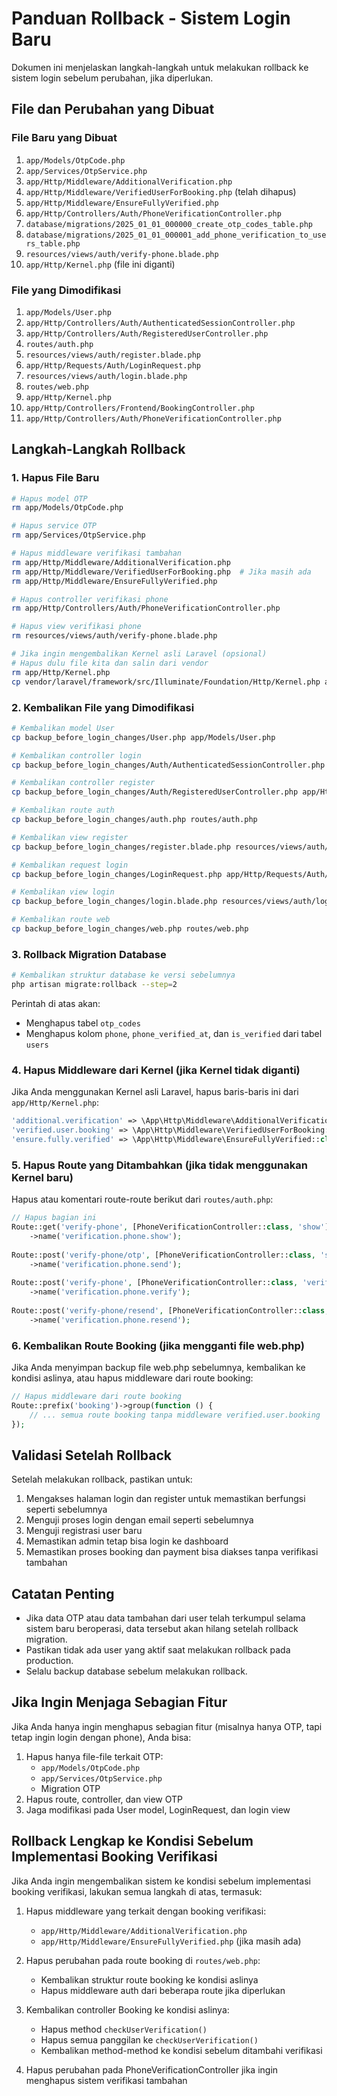 # Panduan Rollback - Sistem Login Baru

Dokumen ini menjelaskan langkah-langkah untuk melakukan rollback ke sistem login sebelum perubahan, jika diperlukan.

## File dan Perubahan yang Dibuat

### File Baru yang Dibuat
1. `app/Models/OtpCode.php`
2. `app/Services/OtpService.php`
3. `app/Http/Middleware/AdditionalVerification.php`
4. `app/Http/Middleware/VerifiedUserForBooking.php` (telah dihapus)
5. `app/Http/Middleware/EnsureFullyVerified.php`
6. `app/Http/Controllers/Auth/PhoneVerificationController.php`
7. `database/migrations/2025_01_01_000000_create_otp_codes_table.php`
8. `database/migrations/2025_01_01_000001_add_phone_verification_to_users_table.php`
9. `resources/views/auth/verify-phone.blade.php`
10. `app/Http/Kernel.php` (file ini diganti)

### File yang Dimodifikasi
1. `app/Models/User.php`
2. `app/Http/Controllers/Auth/AuthenticatedSessionController.php`
3. `app/Http/Controllers/Auth/RegisteredUserController.php`
4. `routes/auth.php`
5. `resources/views/auth/register.blade.php`
6. `app/Http/Requests/Auth/LoginRequest.php`
7. `resources/views/auth/login.blade.php`
8. `routes/web.php`
9. `app/Http/Kernel.php`
10. `app/Http/Controllers/Frontend/BookingController.php`
11. `app/Http/Controllers/Auth/PhoneVerificationController.php`

## Langkah-Langkah Rollback

### 1. Hapus File Baru
```bash
# Hapus model OTP
rm app/Models/OtpCode.php

# Hapus service OTP
rm app/Services/OtpService.php

# Hapus middleware verifikasi tambahan
rm app/Http/Middleware/AdditionalVerification.php
rm app/Http/Middleware/VerifiedUserForBooking.php  # Jika masih ada
rm app/Http/Middleware/EnsureFullyVerified.php

# Hapus controller verifikasi phone
rm app/Http/Controllers/Auth/PhoneVerificationController.php

# Hapus view verifikasi phone
rm resources/views/auth/verify-phone.blade.php

# Jika ingin mengembalikan Kernel asli Laravel (opsional)
# Hapus dulu file kita dan salin dari vendor
rm app/Http/Kernel.php
cp vendor/laravel/framework/src/Illuminate/Foundation/Http/Kernel.php app/Http/Kernel.php
```

### 2. Kembalikan File yang Dimodifikasi
```bash
# Kembalikan model User
cp backup_before_login_changes/User.php app/Models/User.php

# Kembalikan controller login
cp backup_before_login_changes/Auth/AuthenticatedSessionController.php app/Http/Controllers/Auth/AuthenticatedSessionController.php

# Kembalikan controller register
cp backup_before_login_changes/Auth/RegisteredUserController.php app/Http/Controllers/Auth/RegisteredUserController.php

# Kembalikan route auth
cp backup_before_login_changes/auth.php routes/auth.php

# Kembalikan view register
cp backup_before_login_changes/register.blade.php resources/views/auth/register.blade.php

# Kembalikan request login
cp backup_before_login_changes/LoginRequest.php app/Http/Requests/Auth/LoginRequest.php

# Kembalikan view login
cp backup_before_login_changes/login.blade.php resources/views/auth/login.blade.php

# Kembalikan route web
cp backup_before_login_changes/web.php routes/web.php
```

### 3. Rollback Migration Database
```bash
# Kembalikan struktur database ke versi sebelumnya
php artisan migrate:rollback --step=2
```

Perintah di atas akan:
- Menghapus tabel `otp_codes`
- Menghapus kolom `phone`, `phone_verified_at`, dan `is_verified` dari tabel `users`

### 4. Hapus Middleware dari Kernel (jika Kernel tidak diganti)
Jika Anda menggunakan Kernel asli Laravel, hapus baris-baris ini dari `app/Http/Kernel.php`:
```php
'additional.verification' => \App\Http\Middleware\AdditionalVerification::class,
'verified.user.booking' => \App\Http\Middleware\VerifiedUserForBooking::class,  # Jika masih ada
'ensure.fully.verified' => \App\Http\Middleware\EnsureFullyVerified::class,
```

### 5. Hapus Route yang Ditambahkan (jika tidak menggunakan Kernel baru)
Hapus atau komentari route-route berikut dari `routes/auth.php`:
```php
// Hapus bagian ini
Route::get('verify-phone', [PhoneVerificationController::class, 'show'])
    ->name('verification.phone.show');
    
Route::post('verify-phone/otp', [PhoneVerificationController::class, 'sendOtp'])
    ->name('verification.phone.send');
    
Route::post('verify-phone', [PhoneVerificationController::class, 'verifyOtp'])
    ->name('verification.phone.verify');
    
Route::post('verify-phone/resend', [PhoneVerificationController::class, 'resendOtp'])
    ->name('verification.phone.resend');
```

### 6. Kembalikan Route Booking (jika mengganti file web.php)
Jika Anda menyimpan backup file web.php sebelumnya, kembalikan ke kondisi aslinya, atau hapus middleware dari route booking:
```php
// Hapus middleware dari route booking
Route::prefix('booking')->group(function () {
    // ... semua route booking tanpa middleware verified.user.booking
});
```

## Validasi Setelah Rollback

Setelah melakukan rollback, pastikan untuk:
1. Mengakses halaman login dan register untuk memastikan berfungsi seperti sebelumnya
2. Menguji proses login dengan email seperti sebelumnya
3. Menguji registrasi user baru
4. Memastikan admin tetap bisa login ke dashboard
5. Memastikan proses booking dan payment bisa diakses tanpa verifikasi tambahan

## Catatan Penting

- Jika data OTP atau data tambahan dari user telah terkumpul selama sistem baru beroperasi, data tersebut akan hilang setelah rollback migration.
- Pastikan tidak ada user yang aktif saat melakukan rollback pada production.
- Selalu backup database sebelum melakukan rollback.

## Jika Ingin Menjaga Sebagian Fitur

Jika Anda hanya ingin menghapus sebagian fitur (misalnya hanya OTP, tapi tetap ingin login dengan phone), Anda bisa:
1. Hapus hanya file-file terkait OTP:
   - `app/Models/OtpCode.php`
   - `app/Services/OtpService.php`
   - Migration OTP
2. Hapus route, controller, dan view OTP
3. Jaga modifikasi pada User model, LoginRequest, dan login view

## Rollback Lengkap ke Kondisi Sebelum Implementasi Booking Verifikasi

Jika Anda ingin mengembalikan sistem ke kondisi sebelum implementasi booking verifikasi, lakukan semua langkah di atas, termasuk:

1. Hapus middleware yang terkait dengan booking verifikasi:
   - `app/Http/Middleware/AdditionalVerification.php`
   - `app/Http/Middleware/EnsureFullyVerified.php` (jika masih ada)

2. Hapus perubahan pada route booking di `routes/web.php`:
   - Kembalikan struktur route booking ke kondisi aslinya
   - Hapus middleware auth dari beberapa route jika diperlukan

3. Kembalikan controller Booking ke kondisi aslinya:
   - Hapus method `checkUserVerification()`
   - Hapus semua panggilan ke `checkUserVerification()` 
   - Kembalikan method-method ke kondisi sebelum ditambahi verifikasi

4. Hapus perubahan pada PhoneVerificationController jika ingin menghapus sistem verifikasi tambahan